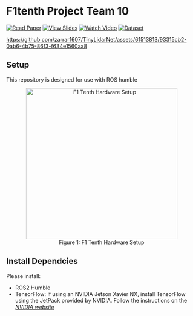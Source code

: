 # F1tenth Project Team 10

[![Read Paper](https://img.shields.io/badge/Read-Paper-blue)](Link_to_Paper)
[![View Slides](https://img.shields.io/badge/View-Slides-green)](Link_to_Slides)
[![Watch Video](https://img.shields.io/badge/Watch-Video-red)](Link_to_Video)
[![Dataset](https://img.shields.io/badge/Download-Dataset-purple)](https://github.com/zarrar1607/TinyLidarNet/tree/main/Dataset)



https://github.com/zarrar1607/TinyLidarNet/assets/61513813/93315cb2-0ab6-4b75-86f3-f634e1560aa8




## Setup
This repository is designed for use with ROS humble

<div align="center">
    <figure>
        <div>
            <img src="Images/f1_tenth_hw_setup.jpg" alt="F1 Tenth Hardware Setup" height="400">
        </div>
        <div>
            <figcaption>Figure 1: F1 Tenth Hardware Setup</figcaption>
        </div>
    </figure>
</div>

## Install Dependcies
Please install:
- ROS2 Humble
- TensorFlow: If using an NVIDIA Jetson Xavier NX, install TensorFlow using the JetPack provided by NVIDIA. Follow the instructions on the *[NVIDIA website](https://docs.nvidia.com/deeplearning/frameworks/install-tf-jetson-platform/index.html)*



